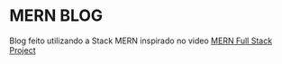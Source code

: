 # MERN BLOG

Blog feito utilizando a Stack MERN inspirado no video [MERN Full Stack Project](https://www.youtube.com/watch?v=Kkht2mwSL_I)
